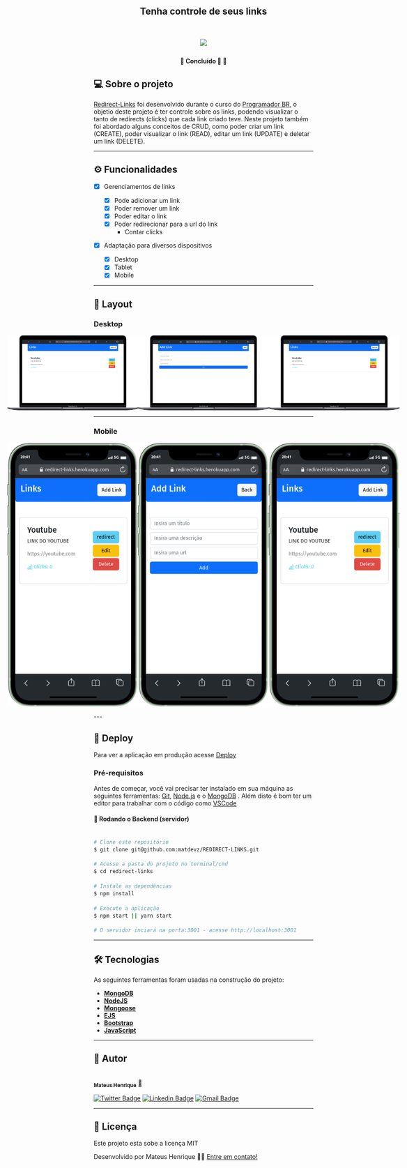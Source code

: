 <h2 align="center">
   Tenha controle de seus links
</h2>
<h1 align="center">
     <img src="./assets/mobile.gif" width="200px">
</h1>

</p>

<h4 align="center">
	🚧   Concluído 🚀 🚧
</h4>

## 💻 Sobre o projeto

[Redirect-Links](https://redirect-links.herokuapp.com/) foi desenvolvido durante o curso do [Programador BR](https://programadorbr.com/), o objetio deste projeto é ter controle sobre os links, podendo visualizar o tanto de redirects (clicks) que cada link criado teve. Neste projeto também foi abordado alguns conceitos de CRUD, como poder criar um link (CREATE), poder visualizar o link (READ), editar um link (UPDATE) e deletar um link (DELETE).

---

## ⚙️ Funcionalidades

-   [x] Gerenciamentos de links

    -   [x] Pode adicionar um link
    -   [x] Poder remover um link
    -   [x] Poder editar o link
    -   [x] Poder redirecionar para a url do link
        -   Contar clicks

-   [x] Adaptação para diversos dispositivos
    -   [x] Desktop
    -   [x] Tablet
    -   [x] Mobile

---

## 🎨 Layout

### Desktop

<p align="center" style="display: flex; align-items: flex-start; justify-content: center;">
  <img alt="" title="#NextLevelWeek" src="./assets/home-desktop.png" width="300px">
 <img alt="" title="#NextLevelWeek" src="./assets/add-desktop.png" width="300px">
  <img alt="" title="#NextLevelWeek" src="./assets/home-desktop.png" width="300px">
</p>

---

### Mobile

<p align="center" style="display: flex; align-items: flex-start; justify-content: center;">
  <img alt="" title="#NextLevelWeek" src="./assets/home-mobile.png" width="300px">
 <img alt="" title="#NextLevelWeek" src="./assets/add-mobile.png" width="300px">
  <img alt="" title="#NextLevelWeek" src="./assets/home-mobile.png" width="300px">
</p>
---

## 🚀 Deploy

Para ver a aplicação em produção acesse [Deploy](https://redirect-links.herokuapp.com/)

### Pré-requisitos

Antes de começar, você vai precisar ter instalado em sua máquina as seguintes ferramentas:
[Git](https://git-scm.com), [Node.js](https://nodejs.org/en/) e o [MongoDB](https://mongodb.com/) .
Além disto é bom ter um editor para trabalhar com o código como [VSCode](https://code.visualstudio.com/)

#### 🎲 Rodando o Backend (servidor)

```bash

# Clone este repositório
$ git clone git@github.com:matdevz/REDIRECT-LINKS.git

# Acesse a pasta do projeto no terminal/cmd
$ cd redirect-links

# Instale as dependências
$ npm install

# Execute a aplicação
$ npm start || yarn start

# O servidor inciará na porta:3001 - acesse http://localhost:3001

```

---

## 🛠 Tecnologias

As seguintes ferramentas foram usadas na construção do projeto:

-   **[MongoDB](https://mongodb.com/)**
-   **[NodeJS](https://nodejs.org/)**
-   **[Mongoose](https://mongoose.com/)**
-   **[EJS](https://ejs.com/)**
-   **[Bootstrap](https://getbootstrap.com/)**
-   **[JavaScript](https://javascript.com)**

---

## 🦸 Autor

<a href="https://github.com/matdevz">
 <img style="border-radius: 50%;" src="https://avatars.githubusercontent.com/u/93361511?s=96&v=4" width="100px;" alt=""/>
 <br />
 <sub><b>Mateus Henrique</b></sub></a> <a href="https://blog.rocketseat.com.br/author/thiago/" title="Rocketseat">🚀</a>
 <br />

[![Twitter Badge](https://img.shields.io/badge/-@matdevz-1ca0f1?style=flat-square&labelColor=1ca0f1&logo=twitter&logoColor=white&link=https://twitter.com/matdevz)](https://twitter.com/matdevz)
[![Linkedin Badge](https://img.shields.io/badge/-Mateus_Henrique-blue?style=flat-square&logo=Linkedin&logoColor=white&link=https://www.linkedin.com/in/mateus-henrique-ab4374224/)](https://www.linkedin.com/in/mateus-henrique-ab4374224/)
[![Gmail Badge](https://img.shields.io/badge/-contatodevmateus@gmail.com-c14438?style=flat-square&logo=Gmail&logoColor=white&link=mailto:contatodevmateus@gmail.com)](mailto:contatodevmateus@gmail.com)

---

## 📝 Licença

Este projeto esta sobe a licença MIT

Desenvolvido por Mateus Henrique 👋🏽 [Entre em contato!](https://www.linkedin.com/in/mateus-henrique-ab4374224/)
